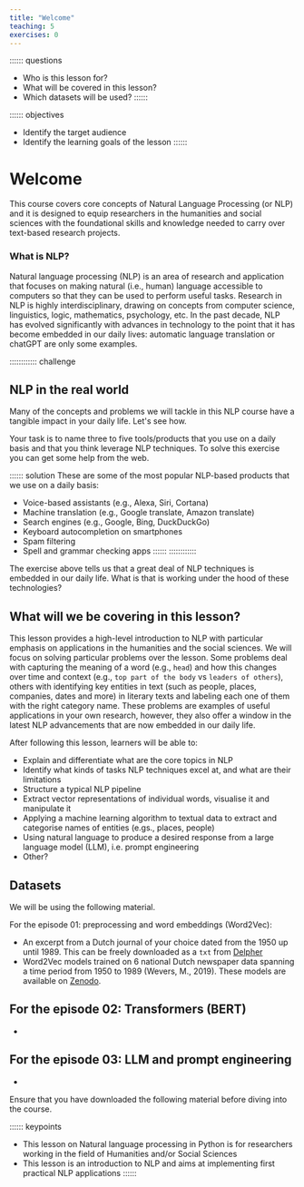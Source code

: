 ```yaml
---
title: "Welcome"
teaching: 5
exercises: 0
---
```


:::::: questions
- Who is this lesson for?
- What will be covered in this lesson?
- Which datasets will be used?
::::::

:::::: objectives
- Identify the target audience
- Identify the learning goals of the lesson
::::::

# Welcome
This course covers core concepts of Natural Language Processing (or NLP) and it is designed to equip researchers in the humanities and social sciences with the foundational skills and knowledge needed to carry over text-based research projects. 

### What is NLP?
Natural language processing (NLP) is an area of research and application that focuses on making natural (i.e., human) language accessible to computers so that they can be used to perform useful tasks. Research in NLP is highly interdisciplinary, drawing on concepts from computer science, linguistics, logic, mathematics, psychology, etc. In the past decade, NLP has evolved significantly with advances in technology to the point that it has become embedded in our daily lives: automatic language translation or chatGPT are only some examples. 

:::::::::::: challenge 
## NLP in the real world
Many of the concepts and problems we will tackle in this NLP course have a tangible impact in your daily life. Let's see how.

Your task is to name three to five tools/products that you use on a daily basis and that you think leverage NLP techniques. To solve this exercise you can get some help from the web.

:::::: solution
These are some of the most popular NLP-based products that we use on a daily basis:

- Voice-based assistants (e.g., Alexa, Siri, Cortana)
- Machine translation (e.g., Google translate, Amazon translate)
- Search engines (e.g., Google, Bing, DuckDuckGo)
- Keyboard autocompletion on smartphones
- Spam filtering
- Spell and grammar checking apps
::::::
::::::::::::

The exercise above tells us that a great deal of NLP techniques is embedded in our daily life. What is that is working under the hood of these technologies?

## What will we be covering in this lesson?

This lesson provides a high-level introduction to NLP with particular emphasis on applications in the humanities and the social sciences. We will focus on solving particular problems over the lesson. Some problems deal with capturing the meaning of a word (e.g., `head`) and how this changes over time and context (e.g., `top part of the body` vs `leaders of others`), others with identifying key entities in text (such as people, places, companies, dates and more) in literary texts and labeling each one of them with the right category name. These problems are examples of useful applications in your own research, however, they also offer a window in the latest NLP advancements that are now embedded in our daily life.

After following this lesson, learners will be able to:

- Explain and differentiate what are the core topics in NLP
- Identify what kinds of tasks NLP techniques excel at, and what are their limitations
- Structure a typical NLP pipeline
- Extract vector representations of individual words, visualise it and manipulate it
- Applying a machine learning algorithm to textual data to extract and categorise names of entities (e.gs., places, people)
- Using natural language to produce a desired response from a large language model (LLM), i.e. prompt engineering
- Other?

## Datasets
We will be using the following material.

For the episode 01: preprocessing and word embeddings (Word2Vec):

- An excerpt from a Dutch journal of your choice dated from the 1950 up until 1989. This can be freely downloaded as a `txt` from [Delpher](https://www.delpher.nl/nl/kranten)
- Word2Vec models trained on 6 national Dutch newspaper data spanning a time period from 1950 to 1989 (Wevers, M., 2019). These models are available on [Zenodo](https://zenodo.org/records/3237380).

For the episode 02: Transformers (BERT)
-
-

For the episode 03: LLM and prompt engineering
- 
-

Ensure that you have downloaded the following material before diving into the course. 

:::::: keypoints 
- This lesson on Natural language processing in Python is for researchers working in the field of Humanities and/or Social Sciences
- This lesson is an introduction to NLP and aims at implementing first practical NLP applications 
::::::

